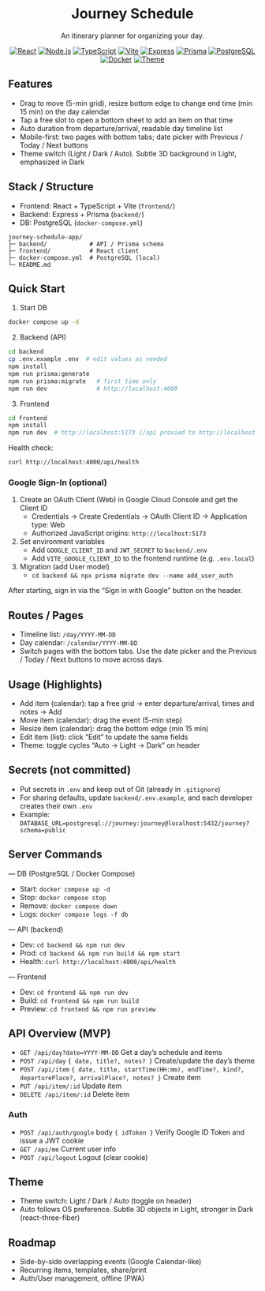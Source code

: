 <div align="center">

# Journey Schedule

An itinerary planner for organizing your day.

<p>
  <a href="https://react.dev"><img alt="React" src="https://img.shields.io/badge/React-18-61DAFB?logo=react&logoColor=000" /></a>
  <a href="https://nodejs.org/"><img alt="Node.js" src="https://img.shields.io/badge/Node.js-18%2B-339933?logo=nodedotjs&logoColor=fff" /></a>
  <a href="https://www.typescriptlang.org/"><img alt="TypeScript" src="https://img.shields.io/badge/TypeScript-5-3178C6?logo=typescript&logoColor=fff" /></a>
  <a href="https://vitejs.dev/"><img alt="Vite" src="https://img.shields.io/badge/Vite-5-646CFF?logo=vite&logoColor=fff" /></a>
  <a href="https://expressjs.com/"><img alt="Express" src="https://img.shields.io/badge/Express-4-000000?logo=express&logoColor=fff" /></a>
  <a href="https://www.prisma.io/"><img alt="Prisma" src="https://img.shields.io/badge/Prisma-ORM-2D3748?logo=prisma&logoColor=fff" /></a>
  <a href="https://www.postgresql.org/"><img alt="PostgreSQL" src="https://img.shields.io/badge/PostgreSQL-15-4169E1?logo=postgresql&logoColor=fff" /></a>
  <a href="https://www.docker.com/"><img alt="Docker" src="https://img.shields.io/badge/Docker-Compose-2496ED?logo=docker&logoColor=fff" /></a>
  <a href="#theme"><img alt="Theme" src="https://img.shields.io/badge/Theme-Light%20%2F%20Dark%20%2F%20Auto-8B5CF6?logo=apple&logoColor=fff" /></a>
</p>

</div>

## Features

- Drag to move (5-min grid), resize bottom edge to change end time (min 15 min) on the day calendar
- Tap a free slot to open a bottom sheet to add an item on that time
- Auto duration from departure/arrival, readable day timeline list
- Mobile-first: two pages with bottom tabs; date picker with Previous / Today / Next buttons
- Theme switch (Light / Dark / Auto). Subtle 3D background in Light, emphasized in Dark

## Stack / Structure

- Frontend: React + TypeScript + Vite (`frontend/`)
- Backend: Express + Prisma (`backend/`)
- DB: PostgreSQL (`docker-compose.yml`)

```
journey-schedule-app/
├─ backend/            # API / Prisma schema
├─ frontend/           # React client
├─ docker-compose.yml  # PostgreSQL (local)
└─ README.md
```

## Quick Start

1) Start DB

```bash
docker compose up -d
```

2) Backend (API)

```bash
cd backend
cp .env.example .env  # edit values as needed
npm install
npm run prisma:generate
npm run prisma:migrate   # first time only
npm run dev              # http://localhost:4000
```

3) Frontend

```bash
cd frontend
npm install
npm run dev  # http://localhost:5173 (/api proxied to http://localhost:4000)
```

Health check:

```bash
curl http://localhost:4000/api/health
```

### Google Sign-In (optional)

1) Create an OAuth Client (Web) in Google Cloud Console and get the Client ID
   - Credentials → Create Credentials → OAuth Client ID → Application type: Web
   - Authorized JavaScript origins: `http://localhost:5173`
2) Set environment variables
   - Add `GOOGLE_CLIENT_ID` and `JWT_SECRET` to `backend/.env`
   - Add `VITE_GOOGLE_CLIENT_ID` to the frontend runtime (e.g. `.env.local`)
3) Migration (add User model)
   - `cd backend && npx prisma migrate dev --name add_user_auth`

After starting, sign in via the “Sign in with Google” button on the header.

## Routes / Pages

- Timeline list: `/day/YYYY-MM-DD`
- Day calendar: `/calendar/YYYY-MM-DD`
- Switch pages with the bottom tabs. Use the date picker and the Previous / Today / Next buttons to move across days.

## Usage (Highlights)

- Add item (calendar): tap a free grid → enter departure/arrival, times and notes → Add
- Move item (calendar): drag the event (5-min step)
- Resize item (calendar): drag the bottom edge (min 15 min)
- Edit item (list): click “Edit” to update the same fields
- Theme: toggle cycles “Auto → Light → Dark” on header

## Secrets (not committed)

- Put secrets in `.env` and keep out of Git (already in `.gitignore`)
- For sharing defaults, update `backend/.env.example`, and each developer creates their own `.env`
- Example: `DATABASE_URL=postgresql://journey:journey@localhost:5432/journey?schema=public`

## Server Commands

— DB (PostgreSQL / Docker Compose)

- Start: `docker compose up -d`
- Stop: `docker compose stop`
- Remove: `docker compose down`
- Logs: `docker compose logs -f db`

— API (backend)

- Dev: `cd backend && npm run dev`
- Prod: `cd backend && npm run build && npm start`
- Health: `curl http://localhost:4000/api/health`

— Frontend

- Dev: `cd frontend && npm run dev`
- Build: `cd frontend && npm run build`
- Preview: `cd frontend && npm run preview`

## API Overview (MVP)

- `GET /api/day?date=YYYY-MM-DD` Get a day’s schedule and items
- `POST /api/day` `{ date, title?, notes? }` Create/update the day’s theme
- `POST /api/item` `{ date, title, startTime(HH:mm), endTime?, kind?, departurePlace?, arrivalPlace?, notes? }` Create item
- `PUT /api/item/:id` Update item
- `DELETE /api/item/:id` Delete item

### Auth

- `POST /api/auth/google` body `{ idToken }` Verify Google ID Token and issue a JWT cookie
- `GET /api/me` Current user info
- `POST /api/logout` Logout (clear cookie)

## Theme

- Theme switch: Light / Dark / Auto (toggle on header)
- Auto follows OS preference. Subtle 3D objects in Light, stronger in Dark (react-three-fiber)

## Roadmap

- Side-by-side overlapping events (Google Calendar-like)
- Recurring items, templates, share/print
- Auth/User management, offline (PWA)
